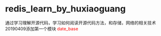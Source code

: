 # redis_learn_by_huxiaoguang
通过学习理解开源代码，学习如何阅读开源代码方法，和存储，网络的相关技术
20190409添加第一个模块<font color=red> date_base</font>
